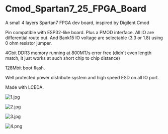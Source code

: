 # Cmod_Spartan7_25_FPGA_Board
A small 4 layers Spartan7 FPGA dev board, inspired by Digilent Cmod 

  
Pin compatible with ESP32-like board. Plus a PMOD interface. All IO are differential route out. And Bank15 IO voltage are selectable (3.3 or 1.8) using 0 ohm resistor jumper. 

  
4Gbit DDR3 memory running at 800MT/s error free (didn't even length match, it just works at such short chip to chip distance) 

  
128Mbit boot flash. 

  
Well protected power distribute system and high speed ESD on all IO port.


Made with LCEDA.


![1.jpg](https://s2.loli.net/2025/09/22/JQ7jxo9GHVqwOyt.jpg)

![2.jpg](https://s2.loli.net/2025/09/22/CoH4BsXQzaPw63V.jpg)

![3.jpg](https://s2.loli.net/2025/09/22/djkfXPbpKus7FQ5.png)

![4.png](https://s2.loli.net/2025/09/22/g1BsYjOuKVXLR43.png)
